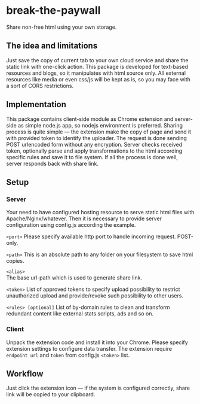 # break-the-paywall
Share non-free html using your own storage.

## The idea and limitations
Just save the copy of current tab to your own cloud service and share the static link with one-click action.
This package is developed for text-based resources and blogs, so it manipulates with html source only.
All external resources like media or even css/js will be kept as is, so you may face with a sort of CORS restrictions.
 
## Implementation
This package contains client-side module as Chrome extension and server-side as simple node.js app, so nodejs environment is preferred.
Sharing process is quite simple — the extension make the copy of page and send it with provided token to identify the uploader.
The request is done sending POST urlencoded form without any encryption.
Server checks received token, optionally parse and apply transformations to the html according specific rules and save it to file system.
If all the process is done well, server responds back with share link.

## Setup

### Server

Your need to have configured hosting resource to serve static html files with Apache/Nginx/whatever.
Then it is necessary to provide server configuration using config.js according the example.

`<port>`
Please specify available http port to handle incoming request. POST-only.

`<path>`
This is an absolute path to any folder on your filesystem to save html copies.

`<alias>`   
The base url-path which is used to generate share link.

`<token>`
List of approved tokens to specify upload possibility to restrict unauthorized upload and provide/revoke such possibility to other users.

`<rules> [optional]`
List of by-domain rules to clean and transform redundant content like external stats scripts, ads and so on.

### Client

Unpack the extension code and install it into your Chrome.
Please specify extension settings to configure data transfer.
The extension require `endpoint url` and `token` from config.js `<token>` list.

## Workflow
Just click the extension icon — if the system is configured correctly, share link will be copied to your clipboard. 